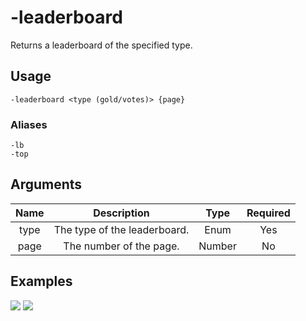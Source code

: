 # -leaderboard

Returns a leaderboard of the specified type.

## Usage

```
-leaderboard <type (gold/votes)> {page}
```

### Aliases

```
-lb
-top
```

## Arguments

| Name | Description                  | Type   | Required |
| :--: | :--------------------------: | :----: | :------: |
| type | The type of the leaderboard. | Enum   | Yes      |
| page | The number of the page.      | Number | No       |

## Examples

![](https://user-images.githubusercontent.com/111157596/294728625-84ecb5bf-889e-4846-b6f2-64592b1d4513.png)
![](https://user-images.githubusercontent.com/111157596/294728631-b29b2404-be9f-4edf-b7e7-6deb22073203.png)
